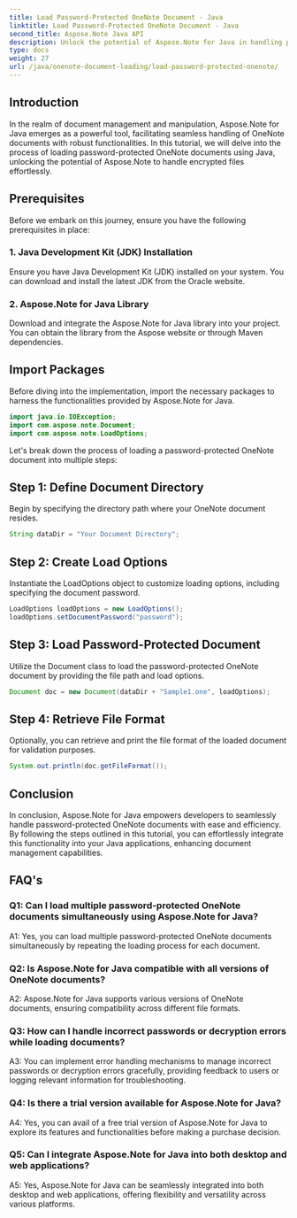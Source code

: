 ```yaml
---
title: Load Password-Protected OneNote Document - Java
linktitle: Load Password-Protected OneNote Document - Java
second_title: Aspose.Note Java API
description: Unlock the potential of Aspose.Note for Java in handling password-protected OneNote documents effortlessly. Elevate your Java document management with Aspose.Note.
type: docs
weight: 27
url: /java/onenote-document-loading/load-password-protected-onenote/
---
```

## Introduction

In the realm of document management and manipulation, Aspose.Note for Java emerges as a powerful tool, facilitating seamless handling of OneNote documents with robust functionalities. In this tutorial, we will delve into the process of loading password-protected OneNote documents using Java, unlocking the potential of Aspose.Note to handle encrypted files effortlessly.

## Prerequisites

Before we embark on this journey, ensure you have the following prerequisites in place:

### 1. Java Development Kit (JDK) Installation

Ensure you have Java Development Kit (JDK) installed on your system. You can download and install the latest JDK from the Oracle website.

### 2. Aspose.Note for Java Library

Download and integrate the Aspose.Note for Java library into your project. You can obtain the library from the Aspose website or through Maven dependencies.

## Import Packages

Before diving into the implementation, import the necessary packages to harness the functionalities provided by Aspose.Note for Java.

```java
import java.io.IOException;
import com.aspose.note.Document;
import com.aspose.note.LoadOptions;
```

Let's break down the process of loading a password-protected OneNote document into multiple steps:

## Step 1: Define Document Directory

Begin by specifying the directory path where your OneNote document resides.

```java
String dataDir = "Your Document Directory";
```

## Step 2: Create Load Options

Instantiate the LoadOptions object to customize loading options, including specifying the document password.

```java
LoadOptions loadOptions = new LoadOptions();
loadOptions.setDocumentPassword("password");
```

## Step 3: Load Password-Protected Document

Utilize the Document class to load the password-protected OneNote document by providing the file path and load options.

```java
Document doc = new Document(dataDir + "Sample1.one", loadOptions);
```

## Step 4: Retrieve File Format

Optionally, you can retrieve and print the file format of the loaded document for validation purposes.

```java
System.out.println(doc.getFileFormat());
```

## Conclusion

In conclusion, Aspose.Note for Java empowers developers to seamlessly handle password-protected OneNote documents with ease and efficiency. By following the steps outlined in this tutorial, you can effortlessly integrate this functionality into your Java applications, enhancing document management capabilities.

## FAQ's

### Q1: Can I load multiple password-protected OneNote documents simultaneously using Aspose.Note for Java?

A1: Yes, you can load multiple password-protected OneNote documents simultaneously by repeating the loading process for each document.

### Q2: Is Aspose.Note for Java compatible with all versions of OneNote documents?

A2: Aspose.Note for Java supports various versions of OneNote documents, ensuring compatibility across different file formats.

### Q3: How can I handle incorrect passwords or decryption errors while loading documents?

A3: You can implement error handling mechanisms to manage incorrect passwords or decryption errors gracefully, providing feedback to users or logging relevant information for troubleshooting.

### Q4: Is there a trial version available for Aspose.Note for Java?

A4: Yes, you can avail of a free trial version of Aspose.Note for Java to explore its features and functionalities before making a purchase decision.

### Q5: Can I integrate Aspose.Note for Java into both desktop and web applications?

A5: Yes, Aspose.Note for Java can be seamlessly integrated into both desktop and web applications, offering flexibility and versatility across various platforms.
